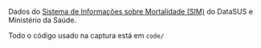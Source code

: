Dados do [Sistema de Informações sobre Mortalidade (SIM)](http://www2.datasus.gov.br/DATASUS/index.php?area=060701) do DataSUS e Ministério da Saúde.

Todo o código usado na captura está em `code/`